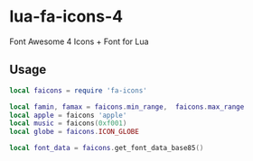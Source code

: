 # lua-fa-icons-4

Font Awesome 4 Icons + Font for Lua

## Usage
```lua
local faicons = require 'fa-icons'

local famin, famax = faicons.min_range,  faicons.max_range
local apple = faicons 'apple'
local music = faicons(0xf001)
local globe = faicons.ICON_GLOBE

local font_data = faicons.get_font_data_base85()
```